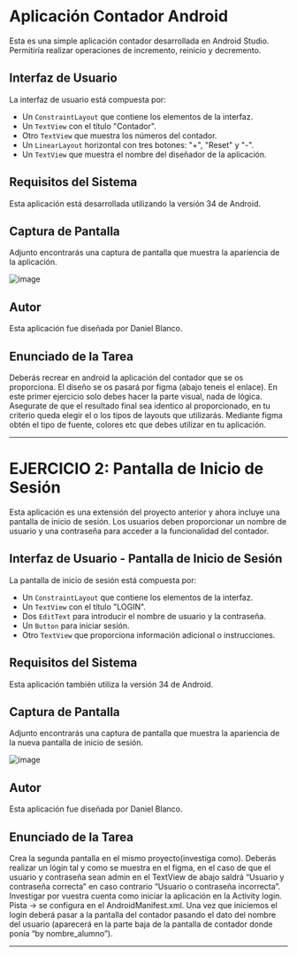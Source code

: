 # Aplicación Contador Android

Esta es una simple aplicación contador desarrollada en Android Studio. Permitiría realizar operaciones de incremento, reinicio y decremento.

## Interfaz de Usuario

La interfaz de usuario está compuesta por:

- Un `ConstraintLayout` que contiene los elementos de la interfaz.
- Un `TextView` con el título "Contador".
- Otro `TextView` que muestra los números del contador.
- Un `LinearLayout` horizontal con tres botones: "+", "Reset" y "-".
- Un `TextView` que muestra el nombre del diseñador de la aplicación.

## Requisitos del Sistema

Esta aplicación está desarrollada utilizando la versión 34 de Android.

## Captura de Pantalla

Adjunto encontrarás una captura de pantalla que muestra la apariencia de la aplicación.

![image](https://github.com/dblancou/BlancoGuerreroM01/assets/120335497/086c045c-e990-4793-bdea-6360b3b0c997)

## Autor

Esta aplicación fue diseñada por Daniel Blanco.

## Enunciado de la Tarea

Deberás recrear en android la aplicación del contador que se os proporciona. El diseño se os pasará por figma (abajo teneis el enlace). En este primer ejercicio solo debes hacer la parte visual, nada de lógica. Asegurate de que el resultado final sea identico al proporcionado, en tu criterio queda elegir el o los tipos de layouts que utilizarás. Mediante figma obtén el tipo de fuente, colores etc que debes utilizar en tu aplicación.

---




# EJERCICIO 2: Pantalla de Inicio de Sesión

Esta aplicación es una extensión del proyecto anterior y ahora incluye una pantalla de inicio de sesión. Los usuarios deben proporcionar un nombre de usuario y una contraseña para acceder a la funcionalidad del contador.

## Interfaz de Usuario - Pantalla de Inicio de Sesión

La pantalla de inicio de sesión está compuesta por:

- Un `ConstraintLayout` que contiene los elementos de la interfaz.
- Un `TextView` con el título "LOGIN".
- Dos `EditText` para introducir el nombre de usuario y la contraseña.
- Un `Button` para iniciar sesión.
- Otro `TextView` que proporciona información adicional o instrucciones.

## Requisitos del Sistema

Esta aplicación también utiliza la versión 34 de Android.

## Captura de Pantalla

Adjunto encontrarás una captura de pantalla que muestra la apariencia de la nueva pantalla de inicio de sesión.

![image](https://github.com/dblancou/BlancoGuerreroM02/blob/main/Captura2.JPG)

## Autor

Esta aplicación fue diseñada por Daniel Blanco.

## Enunciado de la Tarea

Crea la segunda pantalla en el mismo proyecto(investiga como). Deberás realizar un lógin tal y como se muestra en el figma, en el caso de que el usuario y contraseña sean admin en el TextView de abajo saldrá “Usuario y contraseña correcta” en caso contrario “Usuario o contraseña incorrecta”. Investigar por vuestra cuenta como iniciar la aplicación en la Activity login. Pista → se configura en el AndroidManifest.xml. Una vez que iniciemos el login deberá pasar a la pantalla del contador pasando el dato del nombre del usuario (aparecerá en la parte baja de la pantalla de contador donde ponía “by nombre_alumno”).

---





